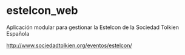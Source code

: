 estelcon_web
============

Aplicación modular para gestionar la Estelcon de la Sociedad Tolkien Española

http://www.sociedadtolkien.org/eventos/estelcon/

